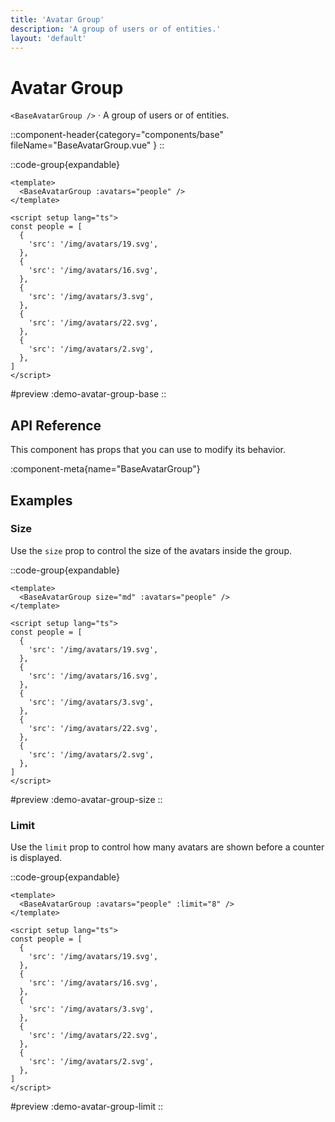```yaml
---
title: 'Avatar Group'
description: 'A group of users or of entities.'
layout: 'default'
---
```


# Avatar Group

`<BaseAvatarGroup />` · A group of users or of entities.

::component-header{category="components/base" fileName="BaseAvatarGroup.vue" }
::

::code-group{expandable}

```vue [DemoAvatarGroupBase.vue]
<template>
  <BaseAvatarGroup :avatars="people" />
</template>

<script setup lang="ts">
const people = [
  {
    'src': '/img/avatars/19.svg',
  },
  {
    'src': '/img/avatars/16.svg',
  },
  {
    'src': '/img/avatars/3.svg',
  },
  {
    'src': '/img/avatars/22.svg',
  },
  {
    'src': '/img/avatars/2.svg',
  },
]
</script>
```

#preview
:demo-avatar-group-base
::

## API Reference

This component has props that you can use to modify its behavior.

:component-meta{name="BaseAvatarGroup"}

## Examples

### Size

Use the `size` prop to control the size of the avatars inside the group.

::code-group{expandable}

```vue [DemoAvatarGroupSize.vue]
<template>
  <BaseAvatarGroup size="md" :avatars="people" />
</template>

<script setup lang="ts">
const people = [
  {
    'src': '/img/avatars/19.svg',
  },
  {
    'src': '/img/avatars/16.svg',
  },
  {
    'src': '/img/avatars/3.svg',
  },
  {
    'src': '/img/avatars/22.svg',
  },
  {
    'src': '/img/avatars/2.svg',
  },
]
</script>
```

#preview
:demo-avatar-group-size
::

### Limit

Use the `limit` prop to control how many avatars are shown before a counter is displayed.

::code-group{expandable}

```vue [DemoAvatarGroupLimit.vue]
<template>
  <BaseAvatarGroup :avatars="people" :limit="8" />
</template>

<script setup lang="ts">
const people = [
  {
    'src': '/img/avatars/19.svg',
  },
  {
    'src': '/img/avatars/16.svg',
  },
  {
    'src': '/img/avatars/3.svg',
  },
  {
    'src': '/img/avatars/22.svg',
  },
  {
    'src': '/img/avatars/2.svg',
  },
]
</script>
```

#preview
:demo-avatar-group-limit
::